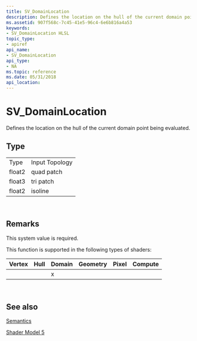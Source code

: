 ```yaml
---
title: SV_DomainLocation
description: Defines the location on the hull of the current domain point being evaluated.
ms.assetid: 907f568c-7c45-41e5-96c4-6e6b816a4a53
keywords:
- SV_DomainLocation HLSL
topic_type:
- apiref
api_name:
- SV_DomainLocation
api_type:
- NA
ms.topic: reference
ms.date: 05/31/2018
api_location: 
---
```


# SV\_DomainLocation

Defines the location on the hull of the current domain point being evaluated.

## Type



|        |                |
|--------|----------------|
| Type   | Input Topology |
| float2 | quad patch     |
| float3 | tri patch      |
| float2 | isoline        |



 

## Remarks

This system value is required.

This function is supported in the following types of shaders:



| Vertex | Hull | Domain | Geometry | Pixel | Compute |
|--------|------|--------|----------|-------|---------|
|        |      | x      |          |       |         |



 

## See also

<dl> <dt>

[Semantics](dx-graphics-hlsl-semantics.md)
</dt> <dt>

[Shader Model 5](d3d11-graphics-reference-sm5.md)
</dt> </dl>

 

 




